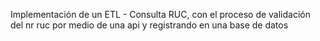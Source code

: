 Implementación de un ETL - Consulta RUC, con el proceso de validación del nr ruc por medio de una api y registrando en una base de datos